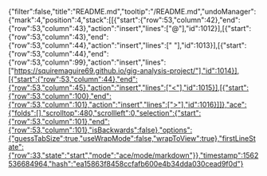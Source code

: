 {"filter":false,"title":"README.md","tooltip":"/README.md","undoManager":{"mark":4,"position":4,"stack":[[{"start":{"row":53,"column":42},"end":{"row":53,"column":43},"action":"insert","lines":["@"],"id":1012}],[{"start":{"row":53,"column":43},"end":{"row":53,"column":44},"action":"insert","lines":[" "],"id":1013}],[{"start":{"row":53,"column":44},"end":{"row":53,"column":99},"action":"insert","lines":["https://squiremaguire69.github.io/gig-analysis-project/"],"id":1014}],[{"start":{"row":53,"column":44},"end":{"row":53,"column":45},"action":"insert","lines":["<"],"id":1015}],[{"start":{"row":53,"column":100},"end":{"row":53,"column":101},"action":"insert","lines":[">"],"id":1016}]]},"ace":{"folds":[],"scrolltop":480,"scrollleft":0,"selection":{"start":{"row":53,"column":101},"end":{"row":53,"column":101},"isBackwards":false},"options":{"guessTabSize":true,"useWrapMode":false,"wrapToView":true},"firstLineState":{"row":33,"state":"start","mode":"ace/mode/markdown"}},"timestamp":1562536684964,"hash":"ea15863f8458ccfafb600e4b34dda030cead9f0d"}